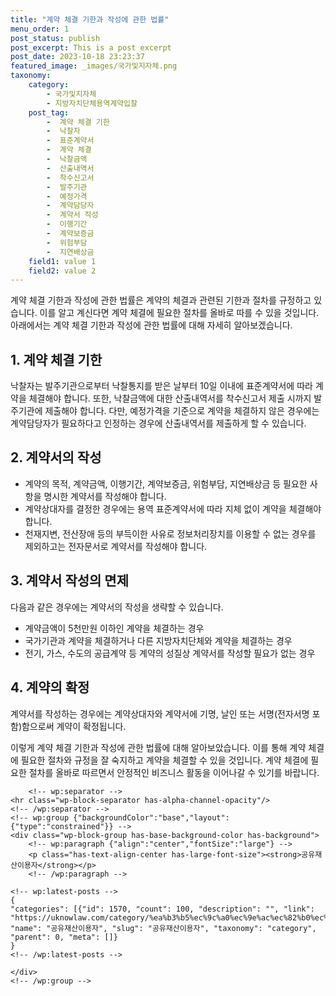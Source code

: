 ```yaml
---
title: "계약 체결 기한과 작성에 관한 법률"
menu_order: 1
post_status: publish
post_excerpt: This is a post excerpt
post_date: 2023-10-18 23:23:37
featured_image: _images/국가및지자체.png
taxonomy:
    category:
        - 국가및지자체
        - 지방자치단체용역계약입찰
    post_tag:
        -  계약 체결 기한
        -  낙찰자
        -  표준계약서
        -  계약 체결
        -  낙찰금액
        -  산출내역서
        -  착수신고서
        -  발주기관
        -  예정가격
        -  계약담당자
        -  계약서 작성
        -  이행기간
        -  계약보증금
        -  위험부담
        -  지연배상금
    field1: value 1
    field2: value 2
---
```



계약 체결 기한과 작성에 관한 법률은 계약의 체결과 관련된 기한과 절차를 규정하고 있습니다. 이를 알고 계신다면 계약 체결에 필요한 절차를 올바로 따를 수 있을 것입니다. 아래에서는 계약 체결 기한과 작성에 관한 법률에 대해 자세히 알아보겠습니다.

## 1. 계약 체결 기한

낙찰자는 발주기관으로부터 낙찰통지를 받은 날부터 10일 이내에 표준계약서에 따라 계약을 체결해야 합니다. 또한, 낙찰금액에 대한 산출내역서를 착수신고서 제출 시까지 발주기관에 제출해야 합니다. 다만, 예정가격을 기준으로 계약을 체결하지 않은 경우에는 계약담당자가 필요하다고 인정하는 경우에 산출내역서를 제출하게 할 수 있습니다.

## 2. 계약서의 작성

- 계약의 목적, 계약금액, 이행기간, 계약보증금, 위험부담, 지연배상금 등 필요한 사항을 명시한 계약서를 작성해야 합니다.
- 계약상대자를 결정한 경우에는 용역 표준계약서에 따라 지체 없이 계약을 체결해야 합니다.
- 천재지변, 전산장애 등의 부득이한 사유로 정보처리장치를 이용할 수 없는 경우를 제외하고는 전자문서로 계약서를 작성해야 합니다.

## 3. 계약서 작성의 면제

다음과 같은 경우에는 계약서의 작성을 생략할 수 있습니다.

- 계약금액이 5천만원 이하인 계약을 체결하는 경우
- 국가기관과 계약을 체결하거나 다른 지방자치단체와 계약을 체결하는 경우
- 전기, 가스, 수도의 공급계약 등 계약의 성질상 계약서를 작성할 필요가 없는 경우

## 4. 계약의 확정

계약서를 작성하는 경우에는 계약상대자와 계약서에 기명, 날인 또는 서명(전자서명 포함)함으로써 계약이 확정됩니다.

이렇게 계약 체결 기한과 작성에 관한 법률에 대해 알아보았습니다. 이를 통해 계약 체결에 필요한 절차와 규정을 잘 숙지하고 계약을 체결할 수 있을 것입니다. 계약 체결에 필요한 절차를 올바로 따르면서 안정적인 비즈니스 활동을 이어나갈 수 있기를 바랍니다.

        <!-- wp:separator -->
    <hr class="wp-block-separator has-alpha-channel-opacity"/>
    <!-- /wp:separator -->
    <!-- wp:group {"backgroundColor":"base","layout":{"type":"constrained"}} -->
    <div class="wp-block-group has-base-background-color has-background">
        <!-- wp:paragraph {"align":"center","fontSize":"large"} -->
        <p class="has-text-align-center has-large-font-size"><strong>공유재산이용자</strong></p>
        <!-- /wp:paragraph -->
        
    <!-- wp:latest-posts -->
    {
    "categories": [{"id": 1570, "count": 100, "description": "", "link": "https://uknowlaw.com/category/%ea%b3%b5%ec%9c%a0%ec%9e%ac%ec%82%b0%ec%9d%b4%ec%9a%a9%ec%9e%90/", "name": "공유재산이용자", "slug": "공유재산이용자", "taxonomy": "category", "parent": 0, "meta": []}
    }
    <!-- /wp:latest-posts -->
    
    </div>
    <!-- /wp:group -->
    